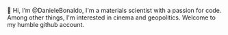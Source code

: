 👋 Hi, I’m @DanieleBonaldo, I'm a materials scientist with a passion for code. 
Among other things, I'm interested in cinema and geopolitics.
Welcome to my humble github account.
